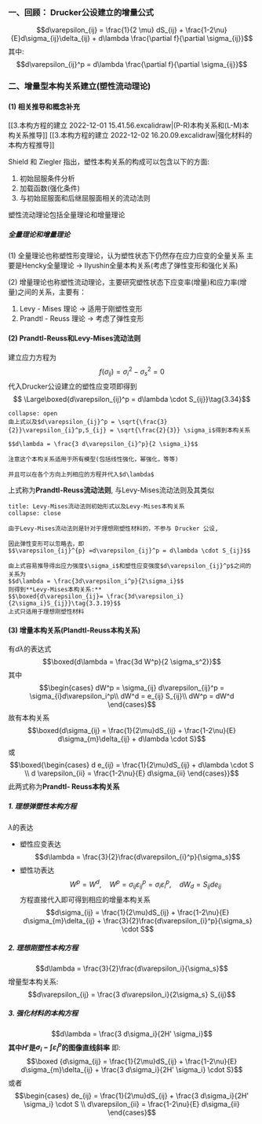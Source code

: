 ### 一、回顾： Drucker公设建立的增量公式

$$d\varepsilon_{ij} = \frac{1}{2 \mu} dS_{ij} + \frac{1-2\nu}{E}d\sigma_{ij}\delta_{ij} + d\lambda \frac{\partial f}{\partial \sigma_{ij}}$$
其中: 
$$d\varepsilon_{ij}^p = d\lambda \frac{\partial f}{\partial \sigma_{ij}}$$


### 二、增量型本构关系建立(塑性流动理论)
#### (1) 相关推导和概念补充
[[3.本构方程的建立 2022-12-01 15.41.56.excalidraw|(P-R)本构关系和(L-M)本构关系推导]]
[[3.本构方程的建立 2022-12-02 16.20.09.excalidraw|强化材料的本构方程推导]]

Shield 和 Ziegler 指出，塑性本构关系的构成可以包含以下的方面: 
1. 初始屈服条件分析
2. 加载函数(强化条件)
3. 与初始屈服面和后继屈服面相关的流动法则

塑性流动理论包括全量理论和增量理论
##### 全量理论和增量理论
(1) 全量理论也称塑性形变理论，认为塑性状态下仍然存在应力应变的全量关系
主要是Hencky全量理论 -> Ilyushin全量本构关系(考虑了弹性变形和强化关系)

(2) 增量理论也称塑性流动理论，主要研究塑性状态下应变率(增量)和应力率(增量)之间的关系，主要有：
1. Levy - Mises 理论 -> 适用于刚塑性变形
2. Prandtl - Reuss 理论 -> 考虑了弹性变形

#### (2) Prandtl-Reuss和Levy-Mises流动法则
建立应力方程为
$$f(\sigma_{ij}) = \sigma_i^2 -\sigma_s^2 = 0$$
代入Drucker公设建立的塑性应变项即得到
$$ \Large\boxed{d\varepsilon_{ij}^p = d\lambda \cdot S_{ij}}\tag{3.34}$$
`````ad-caution
collapse: open
由上式以及$d\varepsilon_{ij}^p = \sqrt{\frac{3}{2}}\varepsilon_{i}^p,S_{ij} = \sqrt{\frac{2}{3}} \sigma_i$得到本构关系

$$d\lambda = \frac{3 d\varepsilon_{i}^p}{2 \sigma_i}$$

注意这个本构关系适用于所有模型(包括线性强化，幂强化，等等)

并且可以在各个方向上列相应的方程并代入$d\lambda$
`````

上式称为**Prandtl-Reuss流动法则**, 与Levy-Mises流动法则及其类似

`````ad-note
title: Levy-Mises流动法则初始形式以及Levy-Mises本构关系
collapse: close

由于Levy-Mises流动法则是针对于理想刚塑性材料的，不参与 Drucker 公设, 

因此弹性变形可以忽略去，即
$$\varepsilon_{ij}^{p} =d\varepsilon_{ij}^p = d\lambda \cdot S_{ij}$$

由上式容易推导得出应力强度$\sigma_i$和塑性应变强度$d\varepsilon_{ij}^p$之间的关系为
$$d\lambda = \frac{3d\varepsilon_i^p}{2\sigma_i}$$
则得到**Levy-Mises本构关系:**
$$\boxed{d\varepsilon_{ij}= \frac{3d\varepsilon_i}{2\sigma_i}S_{ij}}\tag{3.3.19}$$
上式只适用于理想刚塑性材料
`````

#### (3) 增量本构关系(Plandtl-Reuss本构关系)
有$d\lambda$的表达式
$$\boxed{d\lambda = \frac{3d W^p}{2 \sigma_s^2}}$$
其中
$$\begin{cases}
dW^p  = \sigma_{ij} d\varepsilon_{ij}^p = \sigma_{i}d\varepsilon_i^p\\
dW^d = e_{ij} S_{ij}\\
dW^p = dW^d
\end{cases}$$
故有本构关系
$$\boxed{d\sigma_{ij} = \frac{1}{2\mu}dS_{ij} + \frac{1-2\nu}{E} d\sigma_{m}\delta_{ij} + d\lambda \cdot S}$$
或
$$\boxed{\begin{cases}
d e_{ij} = \frac{1}{2\mu}dS_{ij} + d\lambda \cdot S \\
d \varepsilon_{ii} = \frac{1-2\nu}{E} d\sigma_{ii}
\end{cases}}$$
此两式称为**Prandtl- Reuss本构关系**

##### 1. 理想弹塑性本构方程
$\lambda$的表达
- 塑性应变表达
$$d\lambda = \frac{3}{2}\frac{d\varepsilon_{i}^p}{\sigma_s}$$
- 塑性功表达
$$\qquad W^p = W^d,  \quad W^p = \sigma_{ij} \varepsilon_{ij}^p = \sigma_i \varepsilon_i^p , \quad dW_d = S_{ij}de_{ij}$$
方程直接代入即可得到相应的增量本构关系
$$d\sigma_{ij} = \frac{1}{2\mu}dS_{ij} + \frac{1-2\nu}{E} d\sigma_{m}\delta_{ij} + \frac{3}{2}\frac{d\varepsilon_{i}^p}{\sigma_s} \cdot S$$
##### 2. 理想刚塑性本构方程
$$d\lambda = \frac{3}{2}\frac{d\varepsilon_i}{\sigma_s}$$
增量型本构关系: 
$$d\varepsilon_{ij} = \frac{3 d\varepsilon_i}{2\sigma_s} S_{ij}$$
##### 3. 强化材料的本构方程

$$d\lambda = \frac{3 d\sigma_i}{2H' \sigma_i}$$
**其中$H'$是$\sigma_i -\int\varepsilon_i^p$的图像直线斜率**
即: 
$$\boxed {d\sigma_{ij} = \frac{1}{2\mu}dS_{ij} + \frac{1-2\nu}{E} d\sigma_{m}\delta_{ij} + \frac{3 d\sigma_i}{2H' \sigma_i} \cdot S}$$
或者
$$\begin{cases}
de_{ij} = \frac{1}{2\mu}dS_{ij} + \frac{3 d\sigma_i}{2H' \sigma_i} \cdot S \\
d\varepsilon_{ii} = \frac{1-2\nu}{E} d\sigma_{ii}
\end{cases}$$
